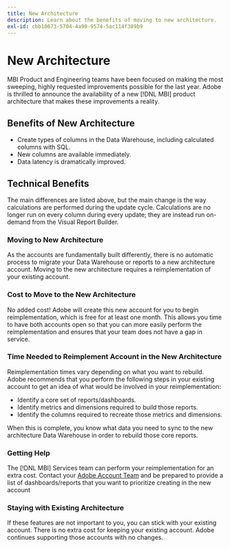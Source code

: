 ```yaml
---
title: New Architecture
description: Learn about the benefits of moving to new architecture.
exl-id: cbb10673-5704-4a90-9574-5ac114f389b9
---
```

# New Architecture

MBI Product and Engineering teams have been focused on making the most sweeping, highly requested improvements possible for the last year. Adobe is thrilled to announce the availability of a new [!DNL MBI] product architecture that makes these improvements a reality.

## Benefits of New Architecture

* Create types of columns in the Data Warehouse, including calculated columns with SQL.
* New columns are available immediately.
* Data latency is dramatically improved.

## Technical Benefits

The main differences are listed above, but the main change is the way calculations are performed during the update cycle. Calculations are no longer run on every column during every update; they are instead run on-demand from the Visual Report Builder.

### Moving to New Architecture

As the accounts are fundamentally built differently, there is no automatic process to migrate your Data Warehouse or reports to a new architecture account. Moving to the new architecture requires a reimplementation of your existing account.

### Cost to Move to the New Architecture

No added cost! Adobe will create this new account for you to begin reimplementation, which is free for at least one month. This allows you time to have both accounts open so that you can more easily perform the reimplementation and ensures that your team does not have a gap in service.

### Time Needed to Reimplement Account in the New Architecture

Reimplementation times vary depending on what you want to rebuild. Adobe recommends that you perform the following steps in your existing account to get an idea of what would be involved in your reimplementation:

* Identify a core set of reports/dashboards.
* Identify metrics and dimensions required to build those reports.
* Identify the columns required to recreate those metrics and dimensions.

When this is complete, you know what data you need to sync to the new architecture Data Warehouse in order to rebuild those core reports.

### Getting Help

The [!DNL MBI] Services team can perform your reimplementation for an extra cost. Contact your [Adobe Account Team](../../guide-overview.md) and be prepared to provide a list of dashboards/reports that you want to prioritize creating in the new account

### Staying with Existing Architecture

If these features are not important to you, you can stick with your existing account. There is no extra cost for keeping your existing account. Adobe continues supporting those accounts with no changes.
